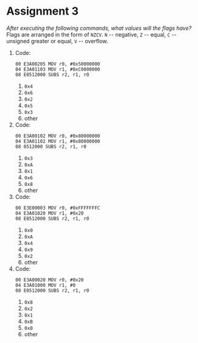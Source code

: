 # Assignment 3

_After executing the following commands, what values will the flags have?_        
Flags are arranged in the form of `NZCV`. `N` -- negative, `Z` -- equal, `C` --
unsigned greater or equal, `V` -- overflow.

1. Code:
    ```
    00 E3A00205 MOV r0, #0x50000000
    04 E3A01103 MOV r1, #0xC0000000
    08 E0512000 SUBS r2, r1, r0
    ```
    1. `0x4`
    2. `0x6`
    3. `0x2`
    4. `0x5`
    5. `0x3`
    6. other
2. Code:
    ```
    00 E3A00102 MOV r0, #0x80000000
    04 E3A01102 MOV r1, #0x80000000
    08 0512000 SUBS r2, r1, r0
    ```
    1. `0x3`
    2. `0xA`
    3. `0x1`
    4. `0x6`
    5. `0x8`
    6. other
3. Code:
    ```
    00 E3E00003 MOV r0, #0xFFFFFFFC
    04 E3A01020 MOV r1, #0x20
    08 E0512000 SUBS r2, r1, r0
    ```
    1. `0x0`
    2. `0xA`
    3. `0x4`
    4. `0x9`
    5. `0x2`
    6. other
4. Code:
    ```
    00 E3A00020 MOV r0, #0x20
    04 E3A01000 MOV r1, #0
    08 E0512000 SUBS r2, r1, r0
    ```
    1. `0x8`
    2. `0x2`
    3. `0x1`
    4. `0xB`
    5. `0x0`
    6. other
